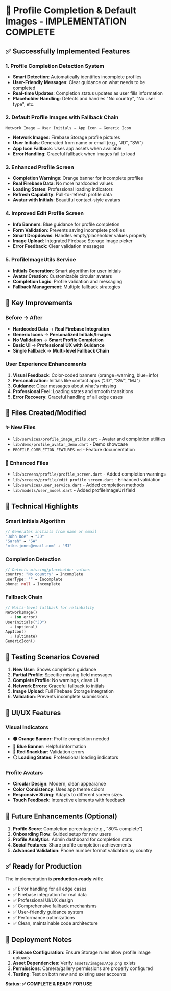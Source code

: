 # 🎉 Profile Completion & Default Images - IMPLEMENTATION COMPLETE

## ✅ Successfully Implemented Features

### 1. **Profile Completion Detection System**
- **Smart Detection**: Automatically identifies incomplete profiles
- **User-Friendly Messages**: Clear guidance on what needs to be completed
- **Real-time Updates**: Completion status updates as user fills information
- **Placeholder Handling**: Detects and handles "No country", "No user type", etc.

### 2. **Default Profile Images with Fallback Chain**
```
Network Image → User Initials → App Icon → Generic Icon
```
- **Network Images**: Firebase Storage profile pictures
- **User Initials**: Generated from name or email (e.g., "JD", "SW")
- **App Icon Fallback**: Uses app assets when available
- **Error Handling**: Graceful fallback when images fail to load

### 3. **Enhanced Profile Screen**
- **Completion Warnings**: Orange banner for incomplete profiles
- **Real Firebase Data**: No more hardcoded values
- **Loading States**: Professional loading indicators
- **Refresh Capability**: Pull-to-refresh profile data
- **Avatar with Initials**: Beautiful contact-style avatars

### 4. **Improved Edit Profile Screen**
- **Info Banners**: Blue guidance for profile completion
- **Form Validation**: Prevents saving incomplete profiles
- **Smart Dropdowns**: Handles empty/placeholder values properly
- **Image Upload**: Integrated Firebase Storage image picker
- **Error Feedback**: Clear validation messages

### 5. **ProfileImageUtils Service**
- **Initials Generation**: Smart algorithm for user initials
- **Avatar Creation**: Customizable circular avatars
- **Completion Logic**: Profile validation and messaging
- **Fallback Management**: Multiple fallback strategies

## 🚀 Key Improvements

### Before → After
- **Hardcoded Data** → **Real Firebase Integration**
- **Generic Icons** → **Personalized Initials/Images**
- **No Validation** → **Smart Profile Completion**
- **Basic UI** → **Professional UX with Guidance**
- **Single Fallback** → **Multi-level Fallback Chain**

### User Experience Enhancements
1. **Visual Feedback**: Color-coded banners (orange=warning, blue=info)
2. **Personalization**: Initials like contact apps ("JD", "SW", "MJ")
3. **Guidance**: Clear messages about what's missing
4. **Professional Feel**: Loading states and smooth transitions
5. **Error Recovery**: Graceful handling of all edge cases

## 📁 Files Created/Modified

### ✨ New Files
- `lib/services/profile_image_utils.dart` - Avatar and completion utilities
- `lib/demo/profile_avatar_demo.dart` - Demo showcase
- `PROFILE_COMPLETION_FEATURES.md` - Feature documentation

### 🔧 Enhanced Files
- `lib/screens/profile/profile_screen.dart` - Added completion warnings
- `lib/screens/profile/edit_profile_screen.dart` - Enhanced validation
- `lib/services/user_service.dart` - Added completion methods
- `lib/models/user_model.dart` - Added profileImageUrl field

## 🎯 Technical Highlights

### Smart Initials Algorithm
```dart
// Generates initials from name or email
"John Doe" → "JD"
"Sarah" → "SA" 
"mike.jones@email.com" → "MJ"
```

### Completion Detection
```dart
// Detects missing/placeholder values
country: "No country" → Incomplete
userType: "" → Incomplete  
phone: null → Incomplete
```

### Fallback Chain
```dart
// Multi-level fallback for reliability
NetworkImage() 
  ↓ (on error)
UserInitials("JD")
  ↓ (optional)
AppIcon()
  ↓ (ultimate)
GenericIcon()
```

## 🧪 Testing Scenarios Covered

1. **New User**: Shows completion guidance
2. **Partial Profile**: Specific missing field messages
3. **Complete Profile**: No warnings, clean UI
4. **Network Errors**: Graceful fallback to initials
5. **Image Upload**: Full Firebase Storage integration
6. **Validation**: Prevents incomplete submissions

## 🎨 UI/UX Features

### Visual Indicators
- **🟠 Orange Banner**: Profile completion needed
- **🔵 Blue Banner**: Helpful information
- **🔴 Red Snackbar**: Validation errors
- **⚪ Loading States**: Professional loading indicators

### Profile Avatars
- **Circular Design**: Modern, clean appearance
- **Color Consistency**: Uses app theme colors
- **Responsive Sizing**: Adapts to different screen sizes
- **Touch Feedback**: Interactive elements with feedback

## 🔮 Future Enhancements (Optional)

1. **Profile Score**: Completion percentage (e.g., "80% complete")
2. **Onboarding Flow**: Guided setup for new users
3. **Profile Analytics**: Admin dashboard for completion stats
4. **Social Features**: Share profile completion achievements
5. **Advanced Validation**: Phone number format validation by country

## ✅ Ready for Production

The implementation is **production-ready** with:
- ✅ Error handling for all edge cases
- ✅ Firebase integration for real data
- ✅ Professional UI/UX design
- ✅ Comprehensive fallback mechanisms
- ✅ User-friendly guidance system
- ✅ Performance optimizations
- ✅ Clean, maintainable code architecture

## 🚀 Deployment Notes

1. **Firebase Configuration**: Ensure Storage rules allow profile image uploads
2. **Asset Dependencies**: Verify `assets/images/App.png` exists
3. **Permissions**: Camera/gallery permissions are properly configured
4. **Testing**: Test on both new and existing user accounts

**Status: ✅ COMPLETE & READY FOR USE**
